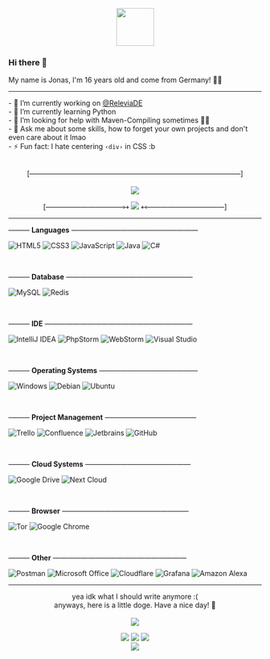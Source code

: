 <p align="center"><a href="#"><img width="75" src="https://i.imgur.com/nOD9kyu.png"></a></p>

### Hi there 👋
<p float="left">My name is Jonas, I'm 16 years old and come from Germany! 👨‍💻</p>
<hr>
- 🔭 I’m currently working on <a href="https://github.com/ReleviaDE">@ReleviaDE</a><br>
- 🌱 I’m currently learning Python<br>
- 🤔 I’m looking for help with Maven-Compiling sometimes 🥴🥴<br>
- 💬 Ask me about some skills, how to forget your own projects and don't even care about it lmao<br>
- ⚡ Fun fact: I hate centering <code>‹div›</code> in CSS :b<br><br>
<p align="center">[——————————————————————————————]<br><br><a href="#"><img src="https://lanyard.cnrad.dev/api/421671659146313729?idleMessage=I'm+doing+nothing+at+this+moment++🦕"></a></p>
<p align="center">[———————————↦ <a href="#"><img src="https://komarev.com/ghpvc/?username=jonas-koll&style=flat&color=1B1C1F&label=👀+Views"></a> ↤———————————]</p>
<hr>

——— **Languages** ——————————————————

![HTML5](https://img.shields.io/badge/html5-%23E34F26.svg?style=for-the-badge&logo=html5&logoColor=white)
![CSS3](https://img.shields.io/badge/css3-%231572B6.svg?style=for-the-badge&logo=css3&logoColor=white)
![JavaScript](https://img.shields.io/badge/javascript-%23323330.svg?style=for-the-badge&logo=javascript&logoColor=%23F7DF1E)
![Java](https://img.shields.io/badge/java-%23ED8B00.svg?style=for-the-badge&logo=java&logoColor=white)
![C#](https://img.shields.io/badge/c%23-%23239120.svg?style=for-the-badge&logo=c-sharp&logoColor=white)

<br>

——— **Database** ——————————————————

![MySQL](https://img.shields.io/badge/mysql-%2300f.svg?style=for-the-badge&logo=mysql&logoColor=white)
![Redis](https://img.shields.io/badge/redis-%23DD0031.svg?style=for-the-badge&logo=redis&logoColor=white)

<br>

——— **IDE** —————————————————————

![IntelliJ IDEA](https://img.shields.io/badge/IntelliJIDEA-000000.svg?style=for-the-badge&logo=intellij-idea&logoColor=white)
![PhpStorm](https://img.shields.io/badge/phpstorm-143?style=for-the-badge&logo=phpstorm&logoColor=white&color=black)
![WebStorm](https://img.shields.io/badge/webstorm-143?style=for-the-badge&logo=webstorm&logoColor=white&color=black)
![Visual Studio](https://img.shields.io/badge/Visual%20Studio-5C2D91.svg?style=for-the-badge&logo=visual-studio&logoColor=white)


<br>

——— **Operating Systems** ——————————————

![Windows](https://img.shields.io/badge/Windows-0078D6?style=for-the-badge&logo=windows&logoColor=white)
![Debian](https://img.shields.io/badge/Debian-D70A53?style=for-the-badge&logo=debian&logoColor=white)
![Ubuntu](https://img.shields.io/badge/Ubuntu-E95420?style=for-the-badge&logo=ubuntu&logoColor=white)

<br>

——— **Project Management** —————————————

![Trello](https://img.shields.io/badge/Trello-%23026AA7.svg?style=for-the-badge&logo=Trello&logoColor=white)
![Confluence](https://img.shields.io/badge/confluence-%23172BF4.svg?style=for-the-badge&logo=confluence&logoColor=white)
![Jetbrains](https://img.shields.io/badge/JETBRAINS-gray?style=for-the-badge&logo=jetbrains)
![GitHub](https://img.shields.io/badge/github-%23121011.svg?style=for-the-badge&logo=github&logoColor=white)

<br>

——— **Cloud Systems** ———————————————

![Google Drive](https://img.shields.io/badge/Google%20Drive-4285F4?style=for-the-badge&logo=googledrive&logoColor=white)
![Next Cloud](https://img.shields.io/badge/Next%20Cloud-0B94DE?style=for-the-badge&logo=nextcloud&logoColor=white)

<br>

——— **Browser** ——————————————————

![Tor](https://img.shields.io/badge/Tor-7D4698?style=for-the-badge&logo=Tor-Browser&logoColor=white)
![Google Chrome](https://img.shields.io/badge/Google%20Chrome-4285F4?style=for-the-badge&logo=GoogleChrome&logoColor=white)

<br>

——— **Other** ———————————————————

![Postman](https://img.shields.io/badge/Postman-FF6C37?style=for-the-badge&logo=postman&logoColor=white)
![Microsoft Office](https://img.shields.io/badge/Microsoft_Office-D83B01?style=for-the-badge&logo=microsoft-office&logoColor=white)
![Cloudflare](https://img.shields.io/badge/Cloudflare-F38020?style=for-the-badge&logo=Cloudflare&logoColor=white)
![Grafana](https://img.shields.io/badge/Grafana-F46800?style=for-the-badge&logo=grafana&logoColor=white)
![Amazon Alexa](https://img.shields.io/badge/amazon%20alexa-52b5f7?style=for-the-badge&logo=amazon%20alexa&logoColor=white)

<hr>
<p align="center">
yea idk what I should write anymore :(<br>
anyways, here is a little doge. Have a nice day! 🌴<br><br>
<img src="https://user-images.githubusercontent.com/56507045/161626636-8df85c2e-e361-4a5c-9a3e-53dc5bc9f060.png" align="center"></p>

<p align="center"><a href="https://discord.com/users/421671659146313729" target="_blank"><img src="https://img.shields.io/badge/Discord-jonas%236789-blueviolet?style=flat&logo=discord&logoColor=white&color=5865F2"></a> <a href="https://twitter.com/JonasOnSocials" target="_blank"><img src="https://img.shields.io/badge/Twitter-@JonasOnSocials-blueviolet?style=flat&logo=twitter&logoColor=white&color=1DA1F2"></a> <a href="https://twitch.tv/onejxnas" target="_blank"><img src="https://img.shields.io/badge/Twitch-onejxnas-blueviolet?style=flat&logo=twitch&logoColor=white&color=9146FF"></a><br>  <a href="https://prohosting24.de/cp/donate/jonas" target="_blank"><img src="https://img.shields.io/badge/-› Support my work  🦕 ‹-yellowgreen"></a></p>
